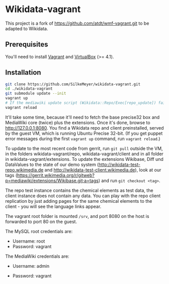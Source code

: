 Wikidata-vagrant
===========

This project is a fork of https://github.com/atdt/wmf-vagrant.git to be adapted to Wikidata.

## Prerequisites ##

You'll need to install [Vagrant][0] and [VirtualBox][1] (>= 4.1).

## Installation ##

```bash
git clone https://github.com/SilkeMeyer/wikidata-vagrant.git
cd ./wikidata-vagrant
git submodule update --init
vagrant up
# If the mediawiki update script (Wikidata::Repo/Exec[repo_update]) fails, reboot the Vagrant machine by running
vagrant reload
```

It'll take some time, because it'll need to fetch the base precise32 box and MediaWiki core (twice) plus the extensions. Once it's done, browse to http://127.0.0.1:8080. You find a Wikidata repo and client preinstalled, served by the guest VM, which is running Ubuntu Precise 32-bit. (If you get puppet error messages during the first `vagrant up` command, run `vagrant reload`.)

To update to the most recent code from gerrit, run `git pull` outside the VM, in the folders wikidata-vagrant/repo, wikidata-vagrant/client and in all folder in wikidata-vagrant/extensions. To update the extensions Wikibase, Diff und DataValues to the state of our demo system (http://wikidata-test-repo.wikimedia.de and http://wikidata-test-client.wikimedia.de), look at our tags (https://gerrit.wikimedia.org/r/gitweb?p=mediawiki/extensions/Wikibase.git;a=tags) and run `git checkout <tag>`.

The repo test instance contains the chemical elements as test data, the client instance does not contain any data. You can play with the repo client replication by just adding pages for the same chemical elements to the client - you will see the language links appear.

The vagrant root folder is mounted `/srv`, and port 8080 on the host is forwarded to port 80 on the guest.

The MySQL root credentials are:

* Username: root
* Password: vagrant

The MediaWiki credentials are:

* Username: admin
* Password: vagrant

  [0]: http://vagrantup.com/v1/docs/getting-started/index.html
  [1]: https://www.virtualbox.org/wiki/Downloads
